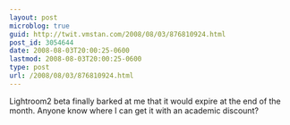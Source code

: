 ```yaml
---
layout: post
microblog: true
guid: http://twit.vmstan.com/2008/08/03/876810924.html
post_id: 3054644
date: 2008-08-03T20:00:25-0600
lastmod: 2008-08-03T20:00:25-0600
type: post
url: /2008/08/03/876810924.html
---
```

Lightroom2 beta finally barked at me that it would expire at the end of the month. Anyone know where I can get it with an academic discount?
